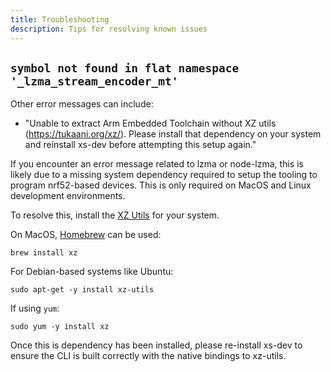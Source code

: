```yaml
---
title: Troubleshooting
description: Tips for resolving known issues
---
```


## `symbol not found in flat namespace '_lzma_stream_encoder_mt'`

Other error messages can include: 

- "Unable to extract Arm Embedded Toolchain without XZ utils (https://tukaani.org/xz/). Please install that dependency on your system and reinstall xs-dev before attempting this setup again."

If you encounter an error message related to lzma or node-lzma, this is likely due to a missing system dependency required to setup the tooling to program nrf52-based devices. This is only required on MacOS and Linux development environments.

To resolve this, install the [XZ Utils](https://tukaani.org/xz/) for your system.

On MacOS, [Homebrew](https://brew.sh) can be used:

```
brew install xz
```

For Debian-based systems like Ubuntu:

```
sudo apt-get -y install xz-utils
```

If using `yum`:

```
sudo yum -y install xz
```

Once this is dependency has been installed, please re-install xs-dev to ensure the CLI is built correctly with the native bindings to xz-utils.
